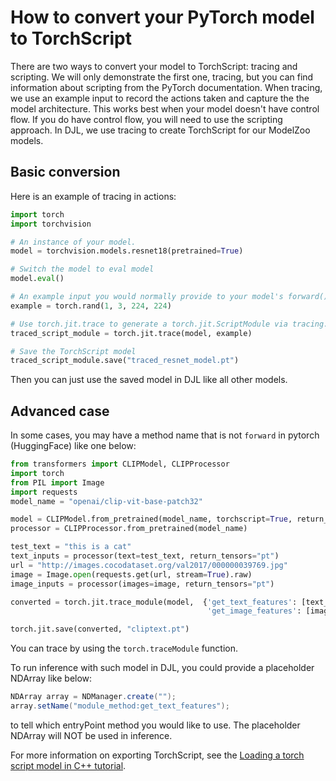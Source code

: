 # How to convert your PyTorch model to TorchScript

There are two ways to convert your model to TorchScript: tracing and scripting.
We will only demonstrate the first one, tracing, but you can find information about scripting from the PyTorch documentation.
When tracing, we use an example input to record the actions taken and capture the the model architecture.
This works best when your model doesn't have control flow. 
If you do have control flow, you will need to use the scripting approach.
In DJL, we use tracing to create TorchScript for our ModelZoo models.


## Basic conversion

Here is an example of tracing in actions:

```python
import torch
import torchvision

# An instance of your model.
model = torchvision.models.resnet18(pretrained=True)

# Switch the model to eval model
model.eval()

# An example input you would normally provide to your model's forward() method.
example = torch.rand(1, 3, 224, 224)

# Use torch.jit.trace to generate a torch.jit.ScriptModule via tracing.
traced_script_module = torch.jit.trace(model, example)

# Save the TorchScript model
traced_script_module.save("traced_resnet_model.pt")
```

Then you can just use the saved model in DJL like all other models.

## Advanced case

In some cases, you may have a method name that is not `forward` in pytorch (HuggingFace) like one below:

```python
from transformers import CLIPModel, CLIPProcessor
import torch
from PIL import Image
import requests
model_name = "openai/clip-vit-base-patch32"

model = CLIPModel.from_pretrained(model_name, torchscript=True, return_dict=False)
processor = CLIPProcessor.from_pretrained(model_name)

test_text = "this is a cat"
text_inputs = processor(text=test_text, return_tensors="pt")
url = "http://images.cocodataset.org/val2017/000000039769.jpg"
image = Image.open(requests.get(url, stream=True).raw)
image_inputs = processor(images=image, return_tensors="pt")

converted = torch.jit.trace_module(model,  {'get_text_features': [text_inputs['input_ids'], text_inputs['attention_mask']],
                                            'get_image_features': [image_inputs['pixel_values']]})

torch.jit.save(converted, "cliptext.pt")
```

You can trace by using the `torch.traceModule` function.

To run inference with such model in DJL, you could provide a placeholder NDArray like below:

```java
NDArray array = NDManager.create("");
array.setName("module_method:get_text_features");
```

to tell which entryPoint method you would like to use. The placeholder NDArray will NOT be used in inference.

For more information on exporting TorchScript, see the [Loading a torch script model in C++ tutorial](https://pytorch.org/tutorials/advanced/cpp_export.html).
